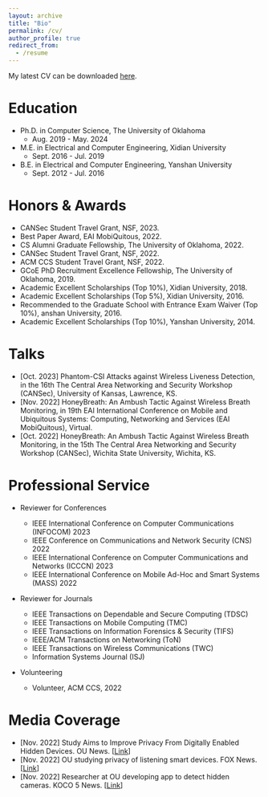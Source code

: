 ```yaml
---
layout: archive
title: "Bio"
permalink: /cv/
author_profile: true
redirect_from:
  - /resume
---
```



My latest CV can be downloaded [here](https://qiuye2024.github.io/files/Qiuye_CV.pdf).

Education
======
* Ph.D. in Computer Science, The University of Oklahoma
  * Aug. 2019 - May. 2024
* M.E. in Electrical and Computer Engineering, Xidian University
  * Sept. 2016 - Jul. 2019
* B.E. in Electrical and Computer Engineering, Yanshan University
  * Sept. 2012 - Jul. 2016

Honors & Awards
======
* CANSec Student Travel Grant, NSF, 2023. 
* Best Paper Award, EAI MobiQuitous, 2022. 
* CS Alumni Graduate Fellowship, The University of Oklahoma, 2022.
* CANSec Student Travel Grant, NSF, 2022. 
* ACM CCS Student Travel Grant, NSF, 2022. 
* GCoE PhD Recruitment Excellence Fellowship, The University of Oklahoma, 2019.
* Academic Excellent Scholarships (Top 10%), Xidian University, 2018.
* Academic Excellent Scholarships (Top 5%), Xidian University, 2016.
* Recommended to the Graduate School with Entrance Exam Waiver (Top 10%), anshan University, 2016.
* Academic Excellent Scholarships (Top 10%), Yanshan University, 2014.
    
Talks
======
* [Oct. 2023] Phantom-CSI Attacks against Wireless Liveness Detection, in the 16th The Central Area Networking and Security Workshop (CANSec), University of Kansas, Lawrence, KS.
* [Nov. 2022] HoneyBreath: An Ambush Tactic Against Wireless Breath Monitoring, in 19th EAI International Conference on Mobile and Ubiquitous Systems: Computing, Networking and Services (EAI MobiQuitous), Virtual. 
* [Oct. 2022] HoneyBreath: An Ambush Tactic Against Wireless Breath Monitoring, in the 15th The Central Area Networking and Security Workshop (CANSec), Wichita State University, Wichita, KS. 

Professional Service
======
* Reviewer for Conferences
  * IEEE International Conference on Computer Communications (INFOCOM) 2023
  * IEEE Conference on Communications and Network Security (CNS) 2022
  * IEEE International Conference on Computer Communications and Networks (ICCCN) 2023
  * IEEE International Conference on Mobile Ad-Hoc and Smart Systems (MASS) 2022

* Reviewer for Journals
  * IEEE Transactions on Dependable and Secure Computing (TDSC)
  * IEEE Transactions on Mobile Computing (TMC)
  * IEEE Transactions on Information Forensics & Security (TIFS)
  * IEEE/ACM Transactions on Networking (ToN)
  * IEEE Transactions on Wireless Communications (TWC)
  * Information Systems Journal (ISJ)

* Volunteering
  * Volunteer, ACM CCS, 2022

Media Coverage
======
* [Nov. 2022] Study Aims to Improve Privacy From Digitally Enabled Hidden Devices. OU News. [[Link](https://ou.edu/research-norman/news-events/2022/university-of-oklahoma-study-aims-to-improve-privacy-from-digitally-enabled-hidden-devices)]
* [Nov. 2022] OU studying privacy of listening smart devices. FOX News. [[Link](https://www.fox23.com/news/ou-studying-privacy-listening-smart-devices/EIKZ4W5CSRBI3IRUEXGZVXDHMI/)]
* [Nov. 2022] Researcher at OU developing app to detect hidden cameras. KOCO 5 News. [[Link](https://www.koco.com/article/oklahoma-research-app-detect-hidden-cameras/41959062)]
  

